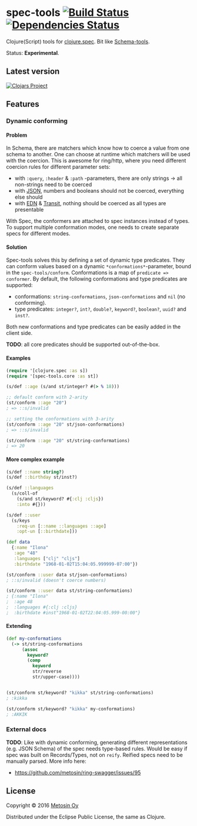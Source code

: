 # spec-tools [![Build Status](https://travis-ci.org/metosin/spec-tools.svg?branch=master)](https://travis-ci.org/metosin/spec-tools) [![Dependencies Status](https://jarkeeper.com/metosin/spec-tools/status.svg)](https://jarkeeper.com/metosin/spec-tools)

Clojure(Script) tools for [clojure.spec](http://clojure.org/about/spec). Bit like [Schema-tools](https://github.com/metosin/schema-tools).

Status: **Experimental**.

## Latest version

[![Clojars Project](http://clojars.org/metosin/spec-tools/latest-version.svg)](http://clojars.org/metosin/spec-tools)

## Features

### Dynamic conforming

#### Problem 

In Schema, there are matchers which know how to coerce a value from one schema to another. One can choose
at runtime which matchers will be used with the coercion. This is awesome for ring/http, where you need
different coercion rules for different parameter sets:

* with `:query`, `:header` & `:path` -parameters, there are only strings -> all non-strings need to be coerced
* with [JSON](http://json.org/), numbers and booleans should not be coerced, everything else should
* with [EDN](https://github.com/edn-format/edn) & [Transit](https://github.com/cognitect/transit-format), nothing should be coerced as all types are presentable

With Spec, the conformers are attached to spec instances instead of types. To support multiple
conformation modes, one needs to create separate specs for different modes.

#### Solution

Spec-tools solves this by defining a set of dynamic type predicates. They can conform values based on a 
dynamic `*conformations*`-parameter, bound in the `spec-tools/conform`. Conformations is a map of
`predicate => conformer`. By default, the following conformations and type predicates are supported:

* conformations: `string-conformations`, `json-conformations` and `nil` (no conforming).
* type predicates: `integer?`, `int?`, `double?`, `keyword?`, `boolean?`, `uuid?` and `inst?`.

Both new conformations and type predicates can be easily added in the client side.

**TODO**: all core predicates should be supported out-of-the-box.

#### Examples

```clj
(require '[clojure.spec :as s])
(require '[spec-tools.core :as st])

(s/def ::age (s/and st/integer? #(> % 18)))

;; default conform with 2-arity
(st/conform ::age "20")
; => ::s/invalid

;; setting the conformations with 3-arity
(st/conform ::age "20" st/json-conformations)
; => ::s/invalid

(st/conform ::age "20" st/string-conformations)
; => 20
```

#### More complex example

```clj
(s/def ::name string?)
(s/def ::birthday st/inst?)

(s/def ::languages 
  (s/coll-of 
    (s/and st/keyword? #{:clj :cljs}) 
    :into #{}))

(s/def ::user 
  (s/keys 
    :req-un [::name ::languages ::age]
    :opt-un [::birthdate]))

(def data
  {:name "Ilona"
   :age "48"
   :languages ["clj" "cljs"]
   :birthdate "1968-01-02T15:04:05.999999-07:00"})

(st/conform ::user data st/json-conformations)
; ::s/invalid (doesn't coerce numbers)

(st/conform ::user data st/string-conformations)
; {:name "Ilona"
;  :age 48
;  :languages #{:clj :cljs}
;  :birthdate #inst"1968-01-02T22:04:05.999-00:00"}
```

#### Extending

```clj
(def my-conformations
  (-> st/string-conformations
      (assoc
        keyword?
        (comp
          keyword
          str/reverse
          str/upper-case))))


(st/conform st/keyword? "kikka" st/string-conformations)
; :kikka

(st/conform st/keyword? "kikka" my-conformations)
; :AKKIK
```

### External docs

**TODO**: Like with dynamic conforming, generating different representations (e.g. JSON Schema) of
the spec needs type-based rules. Would be easy if spec was built on Records/Types, not on `reify`.
Reified specs need to be manually parsed. More info here:

* https://github.com/metosin/ring-swagger/issues/95

## License

Copyright © 2016 [Metosin Oy](http://www.metosin.fi)

Distributed under the Eclipse Public License, the same as Clojure.
